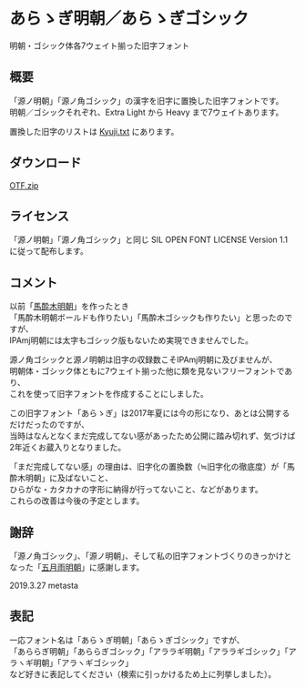 # あらゝぎ明朝／あらゝぎゴシック

明朝・ゴシック体各7ウェイト揃った旧字フォント

## 概要

「源ノ明朝」「源ノ角ゴシック」の漢字を旧字に置換した旧字フォントです。  
明朝／ゴシックそれぞれ、Extra Light から Heavy まで7ウェイトあります。

置換した旧字のリストは [Kyuji.txt](https://github.com/metasta/araragi/blob/master/Kyuji.txt) にあります。

## ダウンロード

[OTF.zip](https://github.com/metasta/araragi/archive/OTF.zip)

## ライセンス

「源ノ明朝」「源ノ角ゴシック」と同じ SIL OPEN FONT LICENSE Version 1.1 に従って配布します。

## コメント

以前「[馬酔木明朝](https://metasta.github.io/asebi/)」を作ったとき  
「馬酔木明朝ボールドも作りたい」「馬酔木ゴシックも作りたい」と思ったのですが、  
IPAmj明朝には太字もゴシック版もないため実現できませんでした。

源ノ角ゴシックと源ノ明朝は旧字の収録数こそIPAmj明朝に及びませんが、  
明朝体・ゴシック体ともに7ウェイト揃った他に類を見ないフリーフォントであり、  
これを使って旧字フォントを作成することにしました。

この旧字フォント「あらゝぎ」は2017年夏には今の形になり、あとは公開するだけだったのですが、  
当時はなんとなくまだ完成してない感があったため公開に踏み切れず、気づけば2年近くお蔵入りとなりました。

「まだ完成してない感」の理由は、旧字化の置換数（≒旧字化の徹底度）が「馬酔木明朝」に及ばないこと、  
ひらがな・カタカナの字形に納得が行ってないこと、などがあります。  
これらの改善は今後の予定とします。

## 謝辞

「源ノ角ゴシック」、「源ノ明朝」、そして私の旧字フォントづくりのきっかけとなった「[五月雨明朝](http://home.q02.itscom.net/tosyokan/tuyuzora.htm)」に感謝します。

2019.3.27 metasta

## 表記

一応フォント名は「あらゝぎ明朝」「あらゝぎゴシック」ですが、  
「あららぎ明朝」「あららぎゴシック」「アララギ明朝」「アララギゴシック」「アラヽギ明朝」｢アラヽギゴシック｣  
など好きに表記してください（検索に引っかけるため上に列挙しました）。
